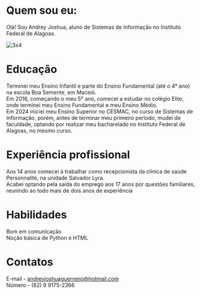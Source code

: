 # Quem sou eu:
Olá! Sou Andrey Joshua, aluno de Sistemas de Informação no Instituto Federal de Alagoas.

![3x4](https://github.com/user-attachments/assets/e1b7fee9-0a91-4a04-aaeb-564a579fc351)

# Educação
Terminei meu Ensino Infantil e parte do Ensino Fundamental (até o 4° ano) na escola Boa Semente, em Maceió. <br />
Em 2016, começando o meu 5° ano, comecei a estudar no colégio Elite, onde terminei meu Ensino Fundamental e meu Ensino Médio.<br />
Em 2024 iniciei meu Ensino Superior no CESMAC, no curso de Sistemas de Informação, porém, antes de terminar meu primeiro período, mudei de faculdade, optando por realizar meu bacharelado no Instituto Federal de Alagoas, no mesmo curso.

# Experiência profissional
  Aos 14 anos comecei à trabalhar como recepcionista da clínica de saúde Personnalité, na unidade Salvador Lyra.<br />
  Acabei optando pela saída do emprego aos 17 anos por questões familiares, reunindo ao todo mais de dois anos de experiência

# Habilidades
Bom em comunicação <br />
Noção básica de Python e HTML

# Contatos
  E-mail - andreyjoshuaguerreiro@hotmail.com <br />
  Número - (82) 9 9175-2366
